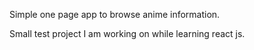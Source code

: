 Simple one page app to browse anime information.

Small test project I am working on while learning react js.
